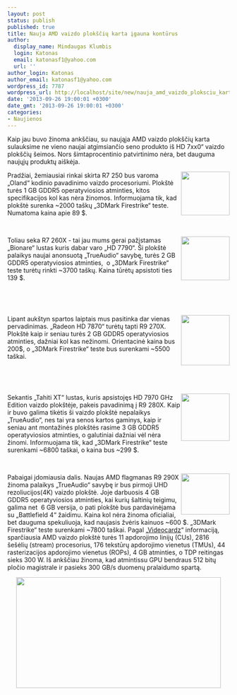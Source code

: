 ```yaml
---
layout: post
status: publish
published: true
title: Nauja AMD vaizdo plokščių karta įgauna kontūrus
author:
  display_name: Mindaugas Klumbis
  login: Katonas
  email: katonasf1@yahoo.com
  url: ''
author_login: Katonas
author_email: katonasf1@yahoo.com
wordpress_id: 7787
wordpress_url: http://localhost/site/new/nauja_amd_vaizdo_ploksciu_karta_igauna_konturus/
date: '2013-09-26 19:00:01 +0300'
date_gmt: '2013-09-26 19:00:01 +0300'
categories:
- Naujienos
---
```

<p>
	Kaip jau buvo žinoma ank&scaron;čiau, su naująja AMD vaizdo plok&scaron;čių karta sulauksime ne vieno naujai atgimsiančio seno produkto i&scaron; HD 7xx0&ldquo; vaizdo plok&scaron;čių &scaron;eimos. Nors &scaron;imtaprocentinio patvirtinimo nėra, bet dauguma naujųjų produktų ai&scaron;kėja.</p>
<p>
	<a href="http://technews.lt/userfiles/264k_250(1).jpg"><img alt="" src="http://technews.lt/userfiles/264k_250(1).jpg" style="width: 110px; height: 99px; float: right;" /></a>Pradžiai, žemiausiai rinkai skirta R7 250 bus varoma &bdquo;Oland&ldquo; kodinio pavadinimo vaizdo procesoriumi. Plok&scaron;tė turės 1 GB GDDR5 operatyviosios atminties, kitos specifikacijos kol kas nėra žinomos. Informuojama tik, kad plok&scaron;tė surenka ~2000 ta&scaron;kų &bdquo;3DMark Firestrike&ldquo; teste. Numatoma kaina apie 89 $.</p>
<p>
	&nbsp;</p>
<p>
	<a href="http://technews.lt/userfiles/264k_250(2).jpg"><img alt="" src="http://technews.lt/userfiles/264k_250(2).jpg" style="width: 110px; height: 99px; float: right;" /></a>Toliau seka R7 260X - tai jau mums gerai pažįstamas &bdquo;Bionare&ldquo; lustas kuris dabar varo &bdquo;HD 7790&ldquo;. &Scaron;i plok&scaron;tė palaikys naujai anonsuotą &bdquo;TrueAudio&ldquo; savybę, turės 2 GB GDDR5 operatyviosios atminties, &nbsp;o &bdquo;3DMark Firestrike&ldquo; teste turėtų rinkti ~3700 ta&scaron;kų. Kaina tūrėtų apsistoti ties 139 $.</p>
<p>
	&nbsp;</p>
<p>
	&nbsp;</p>
<p>
	<a href="http://technews.lt/userfiles/264i_270x(1).jpg"><img alt="" src="http://technews.lt/userfiles/264i_270x(1).jpg" style="width: 110px; height: 114px; float: right;" /></a>Lipant auk&scaron;tyn spartos laiptais mus pasitinka dar vienas pervadinimas. &bdquo;Radeon HD 7870&ldquo; turėtų tapti R9 270X. Plok&scaron;tė kaip ir seniau turės 2 GB GDDR5 operatyviosios atminties, dažniai kol kas nežinomi. Orientacinė kaina bus 200$, o &bdquo;3DMark Firestrike&ldquo; teste bus surenkami ~5500 ta&scaron;kai.</p>
<p>
	&nbsp;</p>
<p>
	&nbsp;</p>
<p>
	<a href="http://technews.lt/userfiles/264h_280x.jpg"><img alt="" src="http://technews.lt/userfiles/264h_280x.jpg" style="width: 110px; height: 107px; float: right;" /></a>Sekantis &bdquo;Tahiti XT&ldquo; lustas, kuris apsistojęs HD 7970 GHz Edition vaizdo plok&scaron;tėje, pakeis pavadinimą į R9 280X. Kaip ir buvo galima tikėtis &scaron;i vaizdo plok&scaron;tė nepalaikys &bdquo;TrueAudio&ldquo;, nes tai yra senos kartos gaminys, kaip ir seniau ant montažinės plok&scaron;tės rasime 3 GB GDDR5 operatyviosios atminties, o galutiniai dažniai vėl nėra žinomi. Informuojama tik, kad &bdquo;3DMark Firestrike&ldquo; teste surenkami ~6800 ta&scaron;kai, o kaina bus ~299 $.</p>
<p>
	&nbsp;</p>
<p>
	<a href="http://technews.lt/userfiles/264o_290x.jpg"><img alt="" src="http://technews.lt/userfiles/264o_290x.jpg" style="width: 110px; height: 93px; float: right;" /></a>Pabaigai įdomiausia dalis. Naujas AMD flagmanas R9 290X žinoma palaikys &bdquo;TrueAudio&ldquo; savybę ir bus pirmoji UHD rezoliucijos(4K) vaizdo plok&scaron;tė. Joje darbuosis 4 GB GDDR5 operatyviosios atminties, kai kurių &scaron;altinių teigimu, galima net&nbsp; 6 GB versija, o pati plok&scaron;tė bus pardavinėjama su &bdquo;Battlefield 4&ldquo; žaidimu. Kaina kol nėra žinoma oficialiai, bet dauguma spekuliuoja, kad naujasis žvėris kainuos ~600 $. &bdquo;3DMark Firestrike&ldquo; teste surenkami ~7800 ta&scaron;kai. Pagal &bdquo;<a href="http://videocardz.com/46006/amd-radeon-r9-290x-specifications-confirmed-costs-600">Videocardz</a>&ldquo; informaciją, sparčiausia AMD vaizdo plok&scaron;tė turės 11 apdorojimo linijų (CUs), 2816 &scaron;e&scaron;ėlių (stream) procesorius, 176 tekstūrų apdorojimo vienetus (TMUs), 44 rasterizacijos apdorojimo vienetus (ROPs), 4 GB atminties, o TDP reitingas sieks 300 W.&nbsp;I&scaron; ank&scaron;čiau žinoma, kad atmintissu GPU bendraus 512 bitų pločio magistrale ir pasieks 300 GB/s duomenų pralaidumo spartą.</p>
<p style="text-align: center;">
	<a href="http://technews.lt/userfiles/AMD-Radeon-R200-series-850x459.jpg"><img alt="" src="http://technews.lt/userfiles/AMD-Radeon-R200-series-850x459.jpg" style="width: 464px; height: 251px;" /></a></p>
